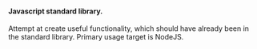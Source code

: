 #### Javascript standard library.

Attempt at create useful functionality, which should have already been in the standard library. Primary usage target is NodeJS.
